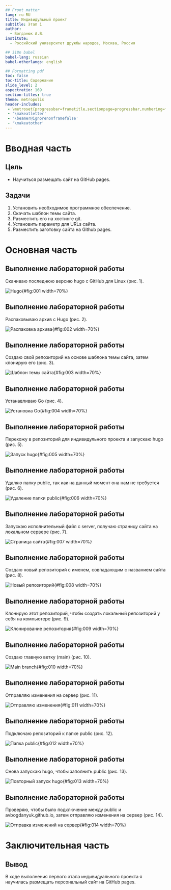 ```yaml
---
## Front matter
lang: ru-RU
title: Индивидульный проект
subtitle: Этап 1
author:
  - Богданюк А.В.
institute:
  - Российский университет дружбы народов, Москва, Россия

## i18n babel
babel-lang: russian
babel-otherlangs: english

## Formatting pdf
toc: false
toc-title: Содержание
slide_level: 2
aspectratio: 169
section-titles: true
theme: metropolis
header-includes:
 - \metroset{progressbar=frametitle,sectionpage=progressbar,numbering=fraction}
 - '\makeatletter'
 - '\beamer@ignorenonframefalse'
 - '\makeatother'
---
```


# Вводная часть

## Цель

- Научиться размещать сайт на GitHub pages.

## Задачи

1. Установить необходимое программное обеспечение.
2. Скачать шаблон темы сайта.
3. Разместить его на хостинге git.
4. Установить параметр для URLs сайта.
5. Разместить заготовку сайта на Github pages.

# Основная часть

## Выполнение лабораторной работы

Скачиваю последнюю версию hugo с GitHub для Linux (рис. 1).

![Hugo](image/1.png){#fig:001 width=70%}

## Выполнение лабораторной работы

Распаковываю архив с Hugo (рис. 2).

![Распаковка архива](image/2.png){#fig:002 width=70%}

## Выполнение лабораторной работы

Создаю свой репозиторий на основе шаблона темы сайта, затем клонирую его (рис. 3).

![Шаблон темы сайта](image/3.png){#fig:003 width=70%}

## Выполнение лабораторной работы

Устанавливаю Go (рис. 4).

![Установка Go](image/4.png){#fig:004 width=70%}

## Выполнение лабораторной работы

Перехожу в репозиторий для индивидульного проекта и запускаю hugo (рис. 5).

![Запуск hugo](image/5.png){#fig:005 width=70%}

## Выполнение лабораторной работы

Удаляю папку public, так как на данный момент она нам не требуется (рис. 6).

![Удаление папки public](image/6.png){#fig:006 width=70%}

## Выполнение лабораторной работы

Запускаю исполнительный файл с server, получаю страницу сайта на локальном сервере (рис. 7).

![Страница сайта](image/7.png){#fig:007 width=70%}

## Выполнение лабораторной работы

Создаю новый репозиторий с именем, совпадающим с названием сайта (рис. 8).

![Новый репозиторий](image/8.png){#fig:008 width=70%}

## Выполнение лабораторной работы

Клонирую этот репозиторий, чтобы создать локальный репозиторий у себя на компьютере (рис. 9).

![Клонирование репозитория](image/9.png){#fig:009 width=70%}

## Выполнение лабораторной работы

Создаю главную ветку (main) (рис. 10).

![Main branch](image/10.png){#fig:010 width=70%}

## Выполнение лабораторной работы

Отправляю изменения на сервер (рис. 11).

![Отправляю изменения](image/11.png){#fig:011 width=70%}

## Выполнение лабораторной работы

Подключаю репозиторий к папке public (рис. 12).

![Папка public](image/12.png){#fig:012 width=70%}

## Выполнение лабораторной работы

Снова запускаю hugo, чтобы заполнить public (рис. 13).

![Повторный запуск hugo](image/13.png){#fig:013 width=70%}

## Выполнение лабораторной работы

Проверяю, чтобы было подключение между public и avbogdanyuk.github.io, затем отправляю изменения на сервер (рис. 14).

![Отправка изменений на сервер](image/14.png){#fig:014 width=70%}

# Заключительная часть

## Вывод

В ходе выполнения первого этапа индивидуального проекта я научилась размещать персональный сайт на GitHub pages.

